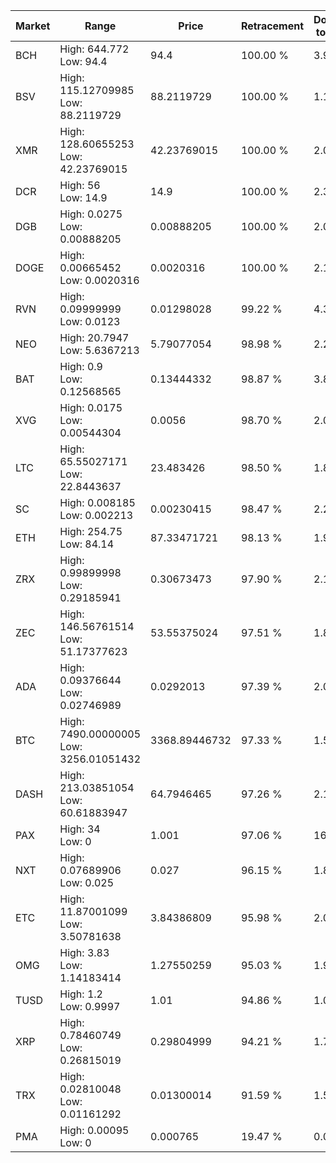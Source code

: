 | Market | Range | Price| Retracement | Doubles to 50% |
| --- | --- | --- | --- | --- |
| BCH | High: 644.772<br />Low: 94.4 | 94.4 | 100.00 % | 3.92 |
| BSV | High: 115.12709985<br />Low: 88.2119729 | 88.2119729 | 100.00 % | 1.15 |
| XMR | High: 128.60655253<br />Low: 42.23769015 | 42.23769015 | 100.00 % | 2.02 |
| DCR | High: 56<br />Low: 14.9 | 14.9 | 100.00 % | 2.38 |
| DGB | High: 0.0275<br />Low: 0.00888205 | 0.00888205 | 100.00 % | 2.05 |
| DOGE | High: 0.00665452<br />Low: 0.0020316 | 0.0020316 | 100.00 % | 2.14 |
| RVN | High: 0.09999999<br />Low: 0.0123 | 0.01298028 | 99.22 % | 4.33 |
| NEO | High: 20.7947<br />Low: 5.6367213 | 5.79077054 | 98.98 % | 2.28 |
| BAT | High: 0.9<br />Low: 0.12568565 | 0.13444332 | 98.87 % | 3.81 |
| XVG | High: 0.0175<br />Low: 0.00544304 | 0.0056 | 98.70 % | 2.05 |
| LTC | High: 65.55027171<br />Low: 22.8443637 | 23.483426 | 98.50 % | 1.88 |
| SC | High: 0.008185<br />Low: 0.002213 | 0.00230415 | 98.47 % | 2.26 |
| ETH | High: 254.75<br />Low: 84.14 | 87.33471721 | 98.13 % | 1.94 |
| ZRX | High: 0.99899998<br />Low: 0.29185941 | 0.30673473 | 97.90 % | 2.10 |
| ZEC | High: 146.56761514<br />Low: 51.17377623 | 53.55375024 | 97.51 % | 1.85 |
| ADA | High: 0.09376644<br />Low: 0.02746989 | 0.0292013 | 97.39 % | 2.08 |
| BTC | High: 7490.00000005<br />Low: 3256.01051432 | 3368.89446732 | 97.33 % | 1.59 |
| DASH | High: 213.03851054<br />Low: 60.61883947 | 64.7946465 | 97.26 % | 2.11 |
| PAX | High: 34<br />Low: 0 | 1.001 | 97.06 % | 16.98 |
| NXT | High: 0.07689906<br />Low: 0.025 | 0.027 | 96.15 % | 1.89 |
| ETC | High: 11.87001099<br />Low: 3.50781638 | 3.84386809 | 95.98 % | 2.00 |
| OMG | High: 3.83<br />Low: 1.14183414 | 1.27550259 | 95.03 % | 1.95 |
| TUSD | High: 1.2<br />Low: 0.9997 | 1.01 | 94.86 % | 1.09 |
| XRP | High: 0.78460749<br />Low: 0.26815019 | 0.29804999 | 94.21 % | 1.77 |
| TRX | High: 0.02810048<br />Low: 0.01161292 | 0.01300014 | 91.59 % | 1.53 |
| PMA | High: 0.00095<br />Low: 0 | 0.000765 | 19.47 % | 0.00 |

